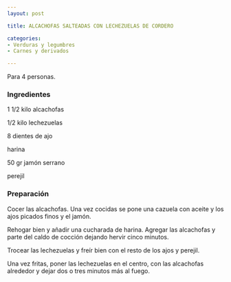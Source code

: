 ```yaml
---
layout: post

title: ALCACHOFAS SALTEADAS CON LECHEZUELAS DE CORDERO

categories:
- Verduras y legumbres
- Carnes y derivados

---
```

Para 4 personas.

<h3>Ingredientes</h3>

1 1/2 kilo alcachofas

1/2 kilo lechezuelas

8 dientes de ajo

harina

50 gr jamón serrano

perejil

<h3>Preparación</h3>

Cocer las alcachofas. Una vez cocidas se pone una cazuela con aceite y los ajos picados finos y el jamón.

Rehogar bien y añadir una cucharada de harina. Agregar las alcachofas y parte del caldo de cocción dejando hervir cinco minutos.

Trocear las lechezuelas y freír bien con el resto de los ajos y perejil.

Una vez fritas, poner las lechezuelas en el centro, con las alcachofas alrededor y dejar dos o tres minutos más al fuego.